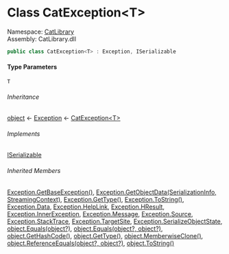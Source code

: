 ﻿# Class CatException<T\>

Namespace: [CatLibrary](CatLibrary.md)  
Assembly: CatLibrary.dll

```csharp
public class CatException<T> : Exception, ISerializable
```

#### Type Parameters

`T` 

###### Inheritance

[object](https://learn.microsoft.com/dotnet/api/system.object) ← 
[Exception](https://learn.microsoft.com/dotnet/api/system.exception) ← 
[CatException<T\>](CatLibrary.CatException\-1.md)

###### Implements

[ISerializable](https://learn.microsoft.com/dotnet/api/system.runtime.serialization.iserializable)

###### Inherited Members

[Exception.GetBaseException\(\)](https://learn.microsoft.com/dotnet/api/system.exception.getbaseexception), 
[Exception.GetObjectData\(SerializationInfo, StreamingContext\)](https://learn.microsoft.com/dotnet/api/system.exception.getobjectdata), 
[Exception.GetType\(\)](https://learn.microsoft.com/dotnet/api/system.exception.gettype), 
[Exception.ToString\(\)](https://learn.microsoft.com/dotnet/api/system.exception.tostring), 
[Exception.Data](https://learn.microsoft.com/dotnet/api/system.exception.data), 
[Exception.HelpLink](https://learn.microsoft.com/dotnet/api/system.exception.helplink), 
[Exception.HResult](https://learn.microsoft.com/dotnet/api/system.exception.hresult), 
[Exception.InnerException](https://learn.microsoft.com/dotnet/api/system.exception.innerexception), 
[Exception.Message](https://learn.microsoft.com/dotnet/api/system.exception.message), 
[Exception.Source](https://learn.microsoft.com/dotnet/api/system.exception.source), 
[Exception.StackTrace](https://learn.microsoft.com/dotnet/api/system.exception.stacktrace), 
[Exception.TargetSite](https://learn.microsoft.com/dotnet/api/system.exception.targetsite), 
[Exception.SerializeObjectState](https://learn.microsoft.com/dotnet/api/system.exception.serializeobjectstate), 
[object.Equals\(object?\)](https://learn.microsoft.com/dotnet/api/system.object.equals\#system\-object\-equals\(system\-object\)), 
[object.Equals\(object?, object?\)](https://learn.microsoft.com/dotnet/api/system.object.equals\#system\-object\-equals\(system\-object\-system\-object\)), 
[object.GetHashCode\(\)](https://learn.microsoft.com/dotnet/api/system.object.gethashcode), 
[object.GetType\(\)](https://learn.microsoft.com/dotnet/api/system.object.gettype), 
[object.MemberwiseClone\(\)](https://learn.microsoft.com/dotnet/api/system.object.memberwiseclone), 
[object.ReferenceEquals\(object?, object?\)](https://learn.microsoft.com/dotnet/api/system.object.referenceequals), 
[object.ToString\(\)](https://learn.microsoft.com/dotnet/api/system.object.tostring)

